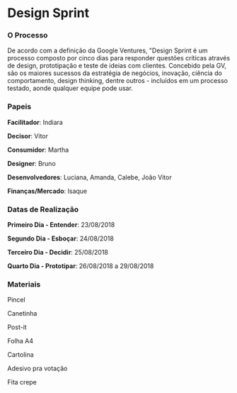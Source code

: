 # Design Sprint

### O Processo
De acordo com a definição da Google Ventures, "Design Sprint é um processo composto por cinco dias para responder questões críticas através de design, prototipação e teste de ideias com clientes. Concebido pela GV, são os maiores sucessos da estratégia de negócios, inovação, ciência do comportamento, design thinking, dentre outros - incluídos em um processo testado, aonde qualquer equipe pode usar.


### Papeis
**Facilitador**: Indiara

**Decisor**: Vitor

**Consumidor**: Martha

**Designer**: Bruno

**Desenvolvedores**: Luciana, Amanda, Calebe, João Vitor

**Finanças/Mercado**: Isaque

### Datas de Realização
**Primeiro Dia - Entender**: 23/08/2018

**Segundo Dia - Esboçar**: 24/08/2018

**Terceiro Dia - Decidir**: 25/08/2018

**Quarto Dia - Prototipar**: 26/08/2018 a 29/08/2018


### Materiais
Pincel

Canetinha

Post-it

Folha A4

Cartolina

Adesivo pra votação

Fita crepe
